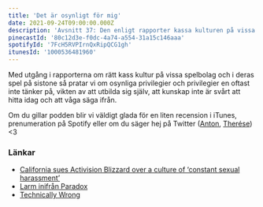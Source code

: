 ```yaml
---
title: 'Det är osynligt för mig'
date: 2021-09-24T09:00:00.000Z
description: 'Avsnitt 37: Den enligt rapporter kassa kulturen på vissa spelbolag, osynliga privilegier, vikten av att utbilda sig och mycket annat.'
pinecastId: '80c12d3e-f0dc-4a74-a554-31a15c146aaa'
spotifyId: '7FcH5RVPIrnQxRipQCG1gh'
itunesId: '1000536481960'
---
```


Med utgång i rapporterna om rätt kass kultur på vissa spelbolag och i deras spel på sistone så pratar vi om osynliga privilegier och privilegier en oftast inte tänker på, vikten av att utbilda sig själv, att kunskap inte är svårt att hitta idag och att våga säga ifrån.

Om du gillar podden blir vi väldigt glada för en liten recension i iTunes, prenumeration på Spotify eller om du säger hej på Twitter ([Anton](https://twitter.com/Awnton), [Therése](https://twitter.com/tkomstadius)) <3

### Länkar

- [California sues Activision Blizzard over a culture of ‘constant sexual harassment’](https://www.theverge.com/2021/7/22/22588215/activision-blizzard-lawsuit-sexual-harassment-discrimination-pay)
- [Larm inifrån Paradox](https://www.breakit.se/artikel/30024/larm-inifran-spelsuccen-paradox-interactive-lackt-dokument-vittnar-om-mobbning-krankningar-och-tystnadskultur)
- [Technically Wrong](https://www.bokus.com/bok/9780393356045/technically-wrong/)
